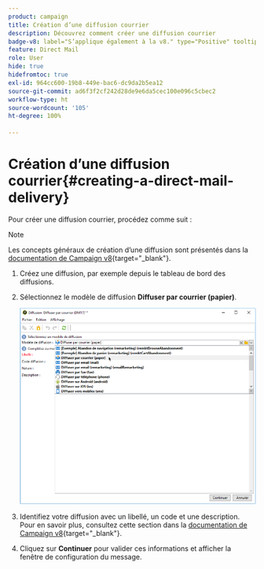 ```yaml
---
product: campaign
title: Création d’une diffusion courrier
description: Découvrez comment créer une diffusion courrier
badge-v8: label="S’applique également à la v8." type="Positive" tooltip="S’applique également à Campaign v8."
feature: Direct Mail
role: User
hide: true
hidefromtoc: true
exl-id: 964cc600-19b8-449e-bac6-dc9da2b5ea12
source-git-commit: ad6f3f2cf242d28de9e6da5cec100e096c5cbec2
workflow-type: ht
source-wordcount: '105'
ht-degree: 100%

---
```


# Création d’une diffusion courrier{#creating-a-direct-mail-delivery}

Pour créer une diffusion courrier, procédez comme suit :

>[!NOTE]
>
>Les concepts généraux de création d’une diffusion sont présentés dans la [documentation de Campaign v8](https://experienceleague.adobe.com/docs/campaign/campaign-v8/send/create-message.html?lang=fr){target="_blank"}.

1. Créez une diffusion, par exemple depuis le tableau de bord des diffusions.
1. Sélectionnez le modèle de diffusion **Diffuser par courrier (papier)**.

   ![](assets/direct_mail.png)

1. Identifiez votre diffusion avec un libellé, un code et une description. Pour en savoir plus, consultez cette section dans la [documentation de Campaign v8](https://experienceleague.adobe.com/docs/campaign/campaign-v8/send/create-message.html?lang=fr#create-the-delivery){target="_blank"}.
1. Cliquez sur **Continuer** pour valider ces informations et afficher la fenêtre de configuration du message.
